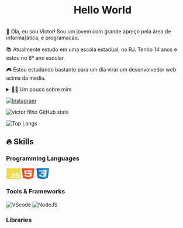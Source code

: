<div id="user-content-toc">
  <ul align="center">
    <summary><h1 style="display: inline-block">Hello World</h1></summary>
</div>
    
<p>
  👋 Ola, eu sou Victor! Sou um jovem com grande apreço pela área de informa]ática, e programacão.

  📚 Atualmente estudo em uma escola estadual, no RJ. Tenho 14 anos e estou no 8º ano escolar.

  🎮 Estou estudando bastante para um dia virar um desenvolvedor web acima da media.
</p>
<details>
  <summary>👨‍💻 Um pouco sobre mim</summary>

  - 💬 Eu gosto muito de xadrez, dama e qualquer jogo ou atividade que envouva bastante raciocinio.
    
  - ⚡ Estou estudando elem da programaçao o ingles que acredito que futuramente agregara bastamte au meu curiculo profissional.
</details>

[![Instagram](https://img.shields.io/badge/Instagram-E4405F?style=for-the-badge&logo=instagram&logoColor=white)](https://www.instagram.com/victorfilho2010/)

![victor filho GitHub stats](https://github-readme-stats.vercel.app/api?username=victor-filho&show_icons=true&theme=gotham)

![Top Langs](https://github-readme-stats.vercel.app/api/top-langs/?username=victor-filho&size_weight=0.5&count_weight=0.5)

## 🔥 Skills

<div style="flex-basis: 48%;">
    <h3>Programming Languages</h3>
  
<img align="center" alt="Js" height="30" width="40" src="https://raw.githubusercontent.com/devicons/devicon/master/icons/javascript/javascript-plain.svg"><img align="center" alt="HTML" height="30" width="40" src="https://raw.githubusercontent.com/devicons/devicon/master/icons/html5/html5-original.svg"><img align="center" alt="CSS" height="30" width="40" src="https://raw.githubusercontent.com/devicons/devicon/master/icons/css3/css3-original.svg">

 <div style="flex-basis: 48%;">
    <h3>Tools & Frameworks</h3>
    <img align="center" alt="VScode" height="30" width="40" src="https://cdn.jsdelivr.net/gh/devicons/devicon/icons/vscode/vscode-original.svg">
   <img align="center" alt="NodeJS" height="30" width="40" src="https://cdn.jsdelivr.net/gh/devicons/devicon/icons/nodejs/nodejs-original.svg">

  </div>
  
  <!-- Skills: Libraries -->
  <div style="flex-basis: 48%;">
    <h3>Libraries</h3>
  </div>
